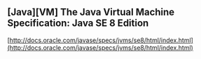 ## [Java][VM] The Java Virtual Machine Specification: Java SE 8 Edition

[http://docs.oracle.com/javase/specs/jvms/se8/html/index.html](http://docs.oracle.com/javase/specs/jvms/se8/html/index.html)

